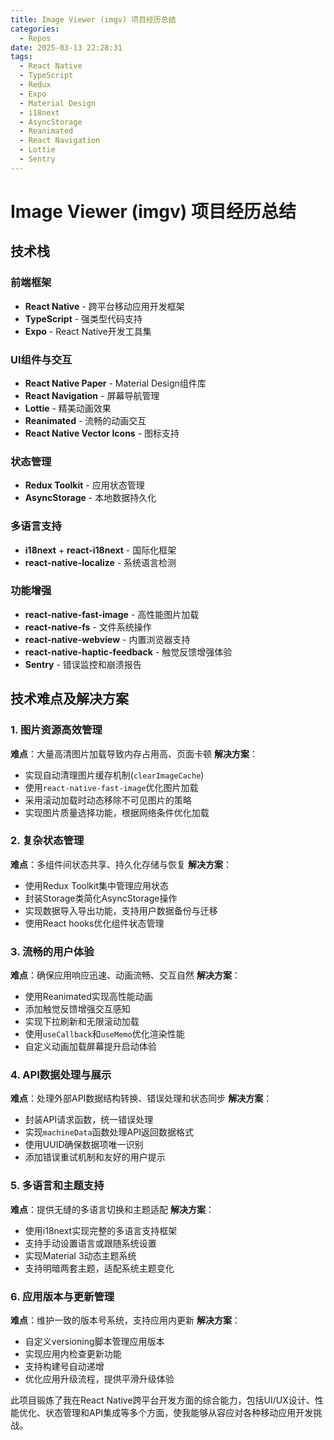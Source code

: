 ```yaml
---
title: Image Viewer (imgv) 项目经历总结
categories:
  - Repos
date: 2025-03-13 22:28:31
tags:
  - React Native
  - TypeScript
  - Redux
  - Expo
  - Material Design
  - i18next
  - AsyncStorage
  - Reanimated
  - React Navigation
  - Lottie
  - Sentry
---
```


# Image Viewer (imgv) 项目经历总结

## 技术栈

### 前端框架
- **React Native** - 跨平台移动应用开发框架
- **TypeScript** - 强类型代码支持
- **Expo** - React Native开发工具集

### UI组件与交互
- **React Native Paper** - Material Design组件库
- **React Navigation** - 屏幕导航管理
- **Lottie** - 精美动画效果
- **Reanimated** - 流畅的动画交互
- **React Native Vector Icons** - 图标支持

### 状态管理
- **Redux Toolkit** - 应用状态管理
- **AsyncStorage** - 本地数据持久化

### 多语言支持
- **i18next** + **react-i18next** - 国际化框架
- **react-native-localize** - 系统语言检测

### 功能增强
- **react-native-fast-image** - 高性能图片加载
- **react-native-fs** - 文件系统操作
- **react-native-webview** - 内置浏览器支持
- **react-native-haptic-feedback** - 触觉反馈增强体验
- **Sentry** - 错误监控和崩溃报告

## 技术难点及解决方案

### 1. 图片资源高效管理
**难点**：大量高清图片加载导致内存占用高、页面卡顿
**解决方案**：
- 实现自动清理图片缓存机制(`clearImageCache`)
- 使用`react-native-fast-image`优化图片加载
- 采用滚动加载时动态移除不可见图片的策略
- 实现图片质量选择功能，根据网络条件优化加载

### 2. 复杂状态管理
**难点**：多组件间状态共享、持久化存储与恢复
**解决方案**：
- 使用Redux Toolkit集中管理应用状态
- 封装Storage类简化AsyncStorage操作
- 实现数据导入导出功能，支持用户数据备份与迁移
- 使用React hooks优化组件状态管理

### 3. 流畅的用户体验
**难点**：确保应用响应迅速、动画流畅、交互自然
**解决方案**：
- 使用Reanimated实现高性能动画
- 添加触觉反馈增强交互感知
- 实现下拉刷新和无限滚动加载
- 使用`useCallback`和`useMemo`优化渲染性能
- 自定义动画加载屏幕提升启动体验

### 4. API数据处理与展示
**难点**：处理外部API数据结构转换、错误处理和状态同步
**解决方案**：
- 封装API请求函数，统一错误处理
- 实现`machineData`函数处理API返回数据格式
- 使用UUID确保数据项唯一识别
- 添加错误重试机制和友好的用户提示

### 5. 多语言和主题支持
**难点**：提供无缝的多语言切换和主题适配
**解决方案**：
- 使用i18next实现完整的多语言支持框架
- 支持手动设置语言或跟随系统设置
- 实现Material 3动态主题系统
- 支持明暗两套主题，适配系统主题变化

### 6. 应用版本与更新管理
**难点**：维护一致的版本号系统，支持应用内更新
**解决方案**：
- 自定义versioning脚本管理应用版本
- 实现应用内检查更新功能
- 支持构建号自动递增
- 优化应用升级流程，提供平滑升级体验

此项目锻炼了我在React Native跨平台开发方面的综合能力，包括UI/UX设计、性能优化、状态管理和API集成等多个方面，使我能够从容应对各种移动应用开发挑战。